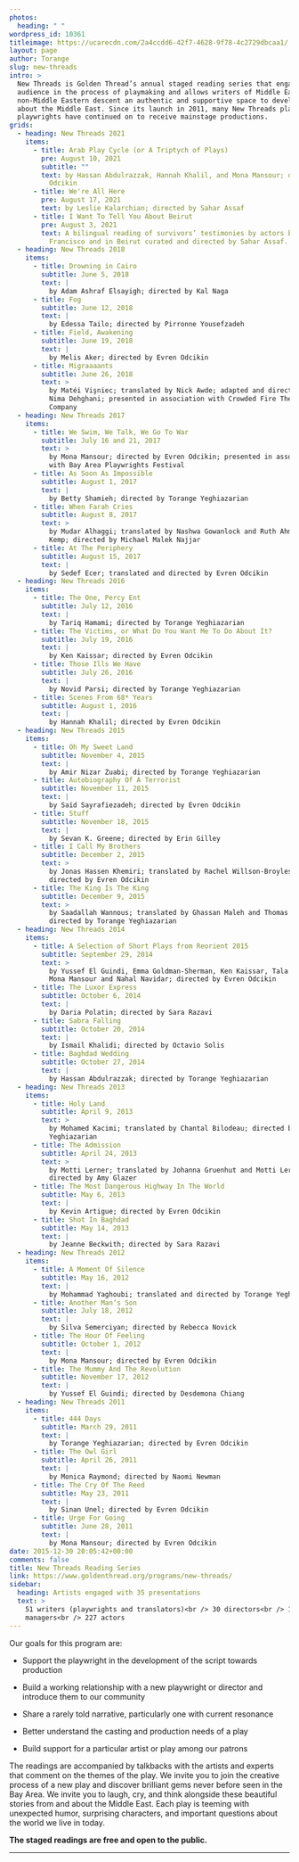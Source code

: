 ```yaml
---
photos:
  heading: " "
wordpress_id: 10361
titleimage: https://ucarecdn.com/2a4ccdd6-42f7-4628-9f78-4c2729dbcaa1/
layout: page
author: Torange
slug: new-threads
intro: >
  New Threads is Golden Thread’s annual staged reading series that engages its
  audience in the process of playmaking and allows writers of Middle Eastern and
  non-Middle Eastern descent an authentic and supportive space to develop work
  about the Middle East. Since its launch in 2011, many New Threads plays and
  playwrights have continued on to receive mainstage productions.
grids:
  - heading: New Threads 2021
    items:
      - title: Arab Play Cycle (or A Triptych of Plays)
        pre: August 10, 2021
        subtitle: ""
        text: by Hassan Abdulrazzak, Hannah Khalil, and Mona Mansour; directed by Evren
          Odcikin
      - title: We're All Here
        pre: August 17, 2021
        text: by Leslie Kalarchian; directed by Sahar Assaf
      - title: I Want To Tell You About Beirut
        pre: August 3, 2021
        text: A bilingual reading of survivors’ testimonies by actors based in San
          Francisco and in Beirut curated and directed by Sahar Assaf.
  - heading: New Threads 2018
    items:
      - title: Drowning in Cairo
        subtitle: June 5, 2018
        text: |
          by Adam Ashraf Elsayigh; directed by Kal Naga
      - title: Fog
        subtitle: June 12, 2018
        text: |
          by Edessa Tailo; directed by Pirronne Yousefzadeh 
      - title: Field, Awakening
        subtitle: June 19, 2018
        text: |
          by Melis Aker; directed by Evren Odcikin  
      - title: Migraaaants
        subtitle: June 26, 2018
        text: >
          by Matéi Vişniec; translated by Nick Awde; adapted and directed by
          Nima Dehghani; presented in association with Crowded Fire Theater
          Company
  - heading: New Threads 2017
    items:
      - title: We Swim, We Talk, We Go To War
        subtitle: July 16 and 21, 2017
        text: >
          by Mona Mansour; directed by Evren Odcikin; presented in association
          with Bay Area Playwrights Festival 
      - title: As Soon As Impossible
        subtitle: August 1, 2017
        text: |
          by Betty Shamieh; directed by Torange Yeghiazarian  
      - title: When Farah Cries
        subtitle: August 8, 2017
        text: >
          by Mudar Alhaggi; translated by Nashwa Gowanlock and Ruth Ahmedzai
          Kemp; directed by Michael Malek Najjar    
      - title: At The Periphery
        subtitle: August 15, 2017
        text: |
          by Sedef Ecer; translated and directed by Evren Odcikin
  - heading: New Threads 2016
    items:
      - title: The One, Percy Ent
        subtitle: July 12, 2016
        text: |
          by Tariq Hamami; directed by Torange Yeghiazarian 
      - title: The Victims, or What Do You Want Me To Do About It?
        subtitle: July 19, 2016
        text: |
          by Ken Kaissar; directed by Evren Odcikin   
      - title: Those Ills We Have
        subtitle: July 26, 2016
        text: |
          by Novid Parsi; directed by Torange Yeghiazarian   
      - title: Scenes From 68* Years
        subtitle: August 1, 2016
        text: |
          by Hannah Khalil; directed by Evren Odcikin
  - heading: New Threads 2015
    items:
      - title: Oh My Sweet Land
        subtitle: November 4, 2015
        text: |
          by Amir Nizar Zuabi; directed by Torange Yeghiazarian 
      - title: Autobiography Of A Terrorist
        subtitle: November 11, 2015
        text: |
          by Saïd Sayrafiezadeh; directed by Evren Odcikin   
      - title: Stuff
        subtitle: November 18, 2015
        text: |
          by Sevan K. Greene; directed by Erin Gilley  
      - title: I Call My Brothers
        subtitle: December 2, 2015
        text: >
          by Jonas Hassen Khemiri; translated by Rachel Willson-Broyles;
          directed by Evren Odcikin
      - title: The King Is The King
        subtitle: December 9, 2015
        text: >
          by Saadallah Wannous; translated by Ghassan Maleh and Thomas G. Ezzy;
          directed by Torange Yeghiazarian
  - heading: New Threads 2014
    items:
      - title: A Selection of Short Plays from Reorient 2015
        subtitle: September 29, 2014
        text: >
          by Yussef El Guindi, Emma Goldman-Sherman, Ken Kaissar, Tala Manassah,
          Mona Mansour and Nahal Navidar; directed by Evren Odcikin  
      - title: The Luxor Express
        subtitle: October 6, 2014
        text: |
          by Daria Polatin; directed by Sara Razavi   
      - title: Sabra Falling
        subtitle: October 20, 2014
        text: |
          by Ismail Khalidi; directed by Octavio Solis   
      - title: Baghdad Wedding
        subtitle: October 27, 2014
        text: |
          by Hassan Abdulrazzak; directed by Torange Yeghiazarian
  - heading: New Threads 2013
    items:
      - title: Holy Land
        subtitle: April 9, 2013
        text: >
          by Mohamed Kacimi; translated by Chantal Bilodeau; directed by Torange
          Yeghiazarian
      - title: The Admission
        subtitle: April 24, 2013
        text: >
          by Motti Lerner; translated by Johanna Gruenhut and Motti Lerner;
          directed by Amy Glazer   
      - title: The Most Dangerous Highway In The World
        subtitle: May 6, 2013
        text: |
          by Kevin Artigue; directed by Evren Odcikin   
      - title: Shot In Baghdad
        subtitle: May 14, 2013
        text: |
          by Jeanne Beckwith; directed by Sara Razavi
  - heading: New Threads 2012
    items:
      - title: A Moment Of Silence
        subtitle: May 16, 2012
        text: |
          by Mohammad Yaghoubi; translated and directed by Torange Yeghiazarian 
      - title: Another Man’s Son
        subtitle: July 18, 2012
        text: |
          by Silva Semerciyan; directed by Rebecca Novick   
      - title: The Hour Of Feeling
        subtitle: October 1, 2012
        text: |
          by Mona Mansour; directed by Evren Odcikin   
      - title: The Mummy And The Revolution
        subtitle: November 17, 2012
        text: |
          by Yussef El Guindi; directed by Desdemona Chiang
  - heading: New Threads 2011
    items:
      - title: 444 Days
        subtitle: March 29, 2011
        text: |
          by Torange Yeghiazarian; directed by Evren Odcikin
      - title: The Owl Girl
        subtitle: April 26, 2011
        text: |
          by Monica Raymond; directed by Naomi Newman   
      - title: The Cry Of The Reed
        subtitle: May 23, 2011
        text: |
          by Sinan Unel; directed by Evren Odcikin   
      - title: Urge For Going
        subtitle: June 28, 2011
        text: |
          by Mona Mansour; directed by Evren Odcikin
date: 2015-12-30 20:05:42+00:00
comments: false
title: New Threads Reading Series
link: https://www.goldenthread.org/programs/new-threads/
sidebar:
  heading: Artists engaged with 35 presentations
  text: >
    51 writers (playwrights and translators)<br /> 30 directors<br /> 17 stage
    managers<br /> 227 actors
---
```

 

Our goals for this program are:


  * Support the playwright in the development of the script towards production


  * Build a working relationship with a new playwright or director and introduce them to our community


  * Share a rarely told narrative, particularly one with current resonance


  * Better understand the casting and production needs of a play


  * Build support for a particular artist or play among our patrons


The readings are accompanied by talkbacks with the artists and experts that comment on the themes of the play. We invite you to join the creative process of a new play and discover brilliant gems never before seen in the Bay Area. We invite you to laugh, cry, and think alongside these beautiful stories from and about the Middle East. Each play is teeming with unexpected humor, surprising characters, and important questions about the world we live in today. 

**The staged readings are free and open to the public.**


* * *

 
